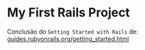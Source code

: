 # My First Rails Project
Conclusão do `Getting Started with Rails` de:
[guides.rubyonrails.org/getting_started.html](https://guides.rubyonrails.org/getting_started.html)